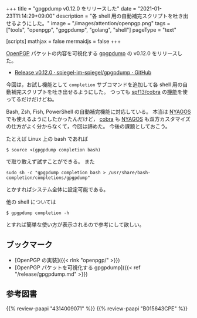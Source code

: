 +++
title = "gpgpdump v0.12.0 をリリースした"
date =  "2021-01-23T11:14:29+09:00"
description = "各 shell 用の自動補完スクリプトを吐き出せるようにした。"
image = "/images/attention/openpgp.png"
tags = ["tools", "openpgp", "gpgpdump", "golang", "shell"]
pageType = "text"

[scripts]
  mathjax = false
  mermaidjs = false
+++

[OpenPGP] パケットの内容を可視化する [gpgpdump] の v0.12.0 をリリースした。

- [Release v0.12.0 · spiegel-im-spiegel/gpgpdump · GitHub](https://github.com/spiegel-im-spiegel/gpgpdump/releases/tag/v0.12.0)

今回は，お試し機能として `completion` サブコマンドを追加して各 shell 用の自動補完スクリプトを吐き出せるようにした。
つっても [spf13/cobra][cobra] の[機能](https://github.com/spf13/cobra/blob/master/shell_completions.md)を使ってるだけだけどね。

Bash, Zsh, Fish, PowerShell の自動補完機能に対応している。
本当は [NYAGOS] でも使えるようにしたかったんだけど， [cobra] も [NYAGOS] も双方カスタマイズの仕方がよく分からなくて，今回は諦めた。
今後の課題としておこう。

たとえば Linux 上の bash であれば

```text
$ source <(gpgpdump completion bash)
```

で取り敢えず試すことができる。
また

```text
sudo sh -c "gpgpdump completion bash > /usr/share/bash-completion/completions/gpgpdump"
```

とかすればシステム全体に設定可能である。

他の shell については

```text
$ gpgpdump completion -h
```

とすれば簡単な使い方が表示されるので参考にして欲しい。

## ブックマーク

- [OpenPGP の実装]({{< rlnk "openpgp/" >}})
- [OpenPGP パケットを可視化する gpgpdump]({{< ref "/release/gpgpdump.md" >}})

[gpgpdump]: https://github.com/spiegel-im-spiegel/gpgpdump "spiegel-im-spiegel/gpgpdump: OpenPGP packet visualizer"
[OpenPGP]: http://openpgp.org/
[GnuPG]: https://gnupg.org/ "The GNU Privacy Guard"
[RFC 4880]: https://tools.ietf.org/html/rfc4880
[RFC 4880bis]: https://datatracker.ietf.org/doc/draft-ietf-openpgp-rfc4880bis/
[Go]: https://go.dev/
[cobra]: https://github.com/spf13/cobra "spf13/cobra: A Commander for modern Go CLI interactions"
[NYAGOS]: https://github.com/nyaosorg/nyagos "nyaosorg/nyagos: NYAGOS - The hybrid Commandline Shell betweeeeeeen UNIX & DOS"

## 参考図書

{{% review-paapi "4314009071" %}} <!-- 暗号化 プライバシーを救った反乱者たち -->
{{% review-paapi "B015643CPE" %}} <!-- 暗号技術入門 第3版 -->
